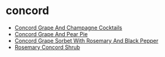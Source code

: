 # concord

 * [Concord Grape And Champagne Cocktails](index/c/concord-grape-and-champagne-cocktails-236176.json)
 * [Concord Grape And Pear Pie](index/c/concord-grape-and-pear-pie-51257290.json)
 * [Concord Grape Sorbet With Rosemary And Black Pepper](index/c/concord-grape-sorbet-with-rosemary-and-black-pepper-51238880.json)
 * [Rosemary Concord Shrub](index/r/rosemary-concord-shrub-56389972.json)
